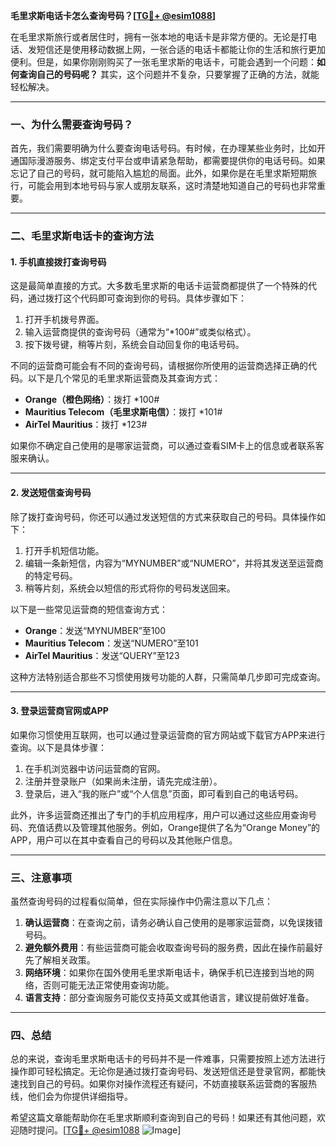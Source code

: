 **毛里求斯电话卡怎么查询号码？[[TG💪+ @esim1088](https://t.me/s/esim1088)]**

在毛里求斯旅行或者居住时，拥有一张本地的电话卡是非常方便的。无论是打电话、发短信还是使用移动数据上网，一张合适的电话卡都能让你的生活和旅行更加便利。但是，如果你刚刚购买了一张毛里求斯的电话卡，可能会遇到一个问题：**如何查询自己的号码呢？** 其实，这个问题并不复杂，只要掌握了正确的方法，就能轻松解决。

---

### **一、为什么需要查询号码？**

首先，我们需要明确为什么要查询电话号码。有时候，在办理某些业务时，比如开通国际漫游服务、绑定支付平台或申请紧急帮助，都需要提供你的电话号码。如果忘记了自己的号码，就可能陷入尴尬的局面。此外，如果你是在毛里求斯短期旅行，可能会用到本地号码与家人或朋友联系，这时清楚地知道自己的号码也非常重要。

---

### **二、毛里求斯电话卡的查询方法**

#### **1. 手机直接拨打查询号码**
这是最简单直接的方式。大多数毛里求斯的电话卡运营商都提供了一个特殊的代码，通过拨打这个代码即可查询到你的号码。具体步骤如下：

1. 打开手机拨号界面。
2. 输入运营商提供的查询号码（通常为“*100#”或类似格式）。
3. 按下拨号键，稍等片刻，系统会自动回复你的电话号码。

不同的运营商可能会有不同的查询号码，请根据你所使用的运营商选择正确的代码。以下是几个常见的毛里求斯运营商及其查询方式：

- **Orange（橙色网络）**：拨打 *100#
- **Mauritius Telecom（毛里求斯电信）**：拨打 *101#
- **AirTel Mauritius**：拨打 *123#

如果你不确定自己使用的是哪家运营商，可以通过查看SIM卡上的信息或者联系客服来确认。

---

#### **2. 发送短信查询号码**
除了拨打查询号码，你还可以通过发送短信的方式来获取自己的号码。具体操作如下：

1. 打开手机短信功能。
2. 编辑一条新短信，内容为“MYNUMBER”或“NUMERO”，并将其发送至运营商的特定号码。
3. 稍等片刻，系统会以短信的形式将你的号码发送回来。

以下是一些常见运营商的短信查询方式：

- **Orange**：发送“MYNUMBER”至100
- **Mauritius Telecom**：发送“NUMERO”至101
- **AirTel Mauritius**：发送“QUERY”至123

这种方法特别适合那些不习惯使用拨号功能的人群，只需简单几步即可完成查询。

---

#### **3. 登录运营商官网或APP**
如果你习惯使用互联网，也可以通过登录运营商的官方网站或下载官方APP来进行查询。以下是具体步骤：

1. 在手机浏览器中访问运营商的官网。
2. 注册并登录账户（如果尚未注册，请先完成注册）。
3. 登录后，进入“我的账户”或“个人信息”页面，即可看到自己的电话号码。

此外，许多运营商还推出了专门的手机应用程序，用户可以通过这些应用查询号码、充值话费以及管理其他服务。例如，Orange提供了名为“Orange Money”的APP，用户可以在其中查看自己的号码以及其他账户信息。

---

### **三、注意事项**

虽然查询号码的过程看似简单，但在实际操作中仍需注意以下几点：

1. **确认运营商**：在查询之前，请务必确认自己使用的是哪家运营商，以免误拨错号码。
2. **避免额外费用**：有些运营商可能会收取查询号码的服务费，因此在操作前最好先了解相关政策。
3. **网络环境**：如果你在国外使用毛里求斯电话卡，确保手机已连接到当地的网络，否则可能无法正常使用查询功能。
4. **语言支持**：部分查询服务可能仅支持英文或其他语言，建议提前做好准备。

---

### **四、总结**

总的来说，查询毛里求斯电话卡的号码并不是一件难事，只需要按照上述方法进行操作即可轻松搞定。无论你是通过拨打查询号码、发送短信还是登录官网，都能快速找到自己的号码。如果你对操作流程还有疑问，不妨直接联系运营商的客服热线，他们会为你提供详细指导。

希望这篇文章能帮助你在毛里求斯顺利查询到自己的号码！如果还有其他问题，欢迎随时提问。[[TG💪+ @esim1088](https://t.me/s/esim1088) ![Image](https://i.postimg.cc/4NQfJmqS/Snipaste-2025-05-13-00-14-12.png)]